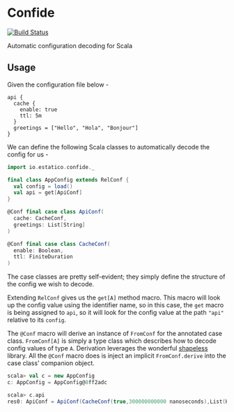 # Confide

[![Build Status](https://travis-ci.org/estatico/confide.svg?branch=master)](https://travis-ci.org/estatico/confide)

Automatic configuration decoding for Scala

## Usage

Given the configuration file below -

```hocon
api {
  cache {
    enable: true
    ttl: 5m
  }
  greetings = ["Hello", "Hola", "Bonjour"]
}
```

We can define the following Scala classes to automatically decode the config for us -

```scala
import io.estatico.confide._

final class AppConfig extends RelConf {
  val config = load()
  val api = get[ApiConf]
}

@Conf final case class ApiConf(
  cache: CacheConf,
  greetings: List[String]
)

@Conf final case class CacheConf(
  enable: Boolean,
  ttl: FiniteDuration
)
```

The case classes are pretty self-evident; they simply define the structure of the
config we wish to decode.

Extending `RelConf` gives us the `get[A]` method macro. This macro will look up
the config value using the identifier name, so in this case, the `get` macro is
being assigned to `api`, so it will look for the config value at the path
`"api"` relative to its `config`.

The `@Conf` macro will derive an instance of `FromConf` for the annotated
case class. `FromConf[A]` is simply a type class which describes how to decode
config values of type `A`. Derivation leverages the wonderful
[shapeless](https://github.com/milessabin/shapeless) library.
All the `@Conf` macro does is inject an implicit `FromConf.derive` into the
case class' companion object.

```scala
scala> val c = new AppConfig
c: AppConfig = AppConfig@8ff2adc

scala> c.api
res0: ApiConf = ApiConf(CacheConf(true,300000000000 nanoseconds),List(Hello, Hola, Bonjour))
```
